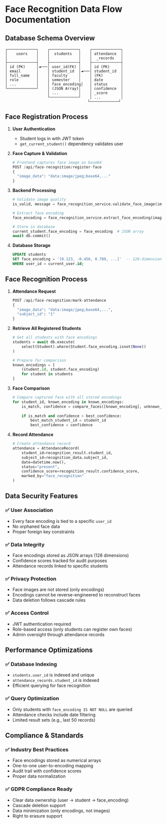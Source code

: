 # Face Recognition Data Flow Documentation

## Database Schema Overview

```
┌─────────────┐    ┌─────────────┐    ┌─────────────┐
│    users    │    │  students   │    │ attendance  │
│             │    │             │    │  _records   │
├─────────────┤    ├─────────────┤    ├─────────────┤
│ id (PK)     │◄───│ user_id(FK) │    │ id (PK)     │
│ email       │    │ student_id  │◄───│ student_id  │
│ full_name   │    │ faculty     │    │ (FK)        │
│ role        │    │ semester    │    │ date        │
│ ...         │    │ face_encoding│   │ status      │
└─────────────┘    │ (JSON Array)│    │ confidence  │
                   │ ...         │    │ _score      │
                   └─────────────┘    │ ...         │
                                     └─────────────┘
```

## Face Registration Process

1. **User Authentication**
   - Student logs in with JWT token
   - `get_current_student()` dependency validates user

2. **Face Capture & Validation**
   ```python
   # Frontend captures face image as base64
   POST /api/face-recognition/register-face
   {
     "image_data": "data:image/jpeg;base64,..."
   }
   ```

3. **Backend Processing**
   ```python
   # Validate image quality
   is_valid, message = face_recognition_service.validate_face_image(image_data)
   
   # Extract face encoding
   face_encoding = face_recognition_service.extract_face_encoding(image)
   
   # Store in database
   current_student.face_encoding = face_encoding  # JSON array
   await db.commit()
   ```

4. **Database Storage**
   ```sql
   UPDATE students 
   SET face_encoding = '[0.123, -0.456, 0.789, ...]'  -- 128-dimensional array
   WHERE user_id = current_user.id;
   ```

## Face Recognition Process

1. **Attendance Request**
   ```python
   POST /api/face-recognition/mark-attendance
   {
     "image_data": "data:image/jpeg;base64,...",
     "subject_id": "1"
   }
   ```

2. **Retrieve All Registered Students**
   ```python
   # Get all students with face encodings
   students = await db.execute(
       select(Student).where(Student.face_encoding.isnot(None))
   )
   
   # Prepare for comparison
   known_encodings = [
       (student.id, student.face_encoding) 
       for student in students
   ]
   ```

3. **Face Comparison**
   ```python
   # Compare captured face with all stored encodings
   for student_id, known_encoding in known_encodings:
       is_match, confidence = compare_faces([known_encoding], unknown_encoding)
       
       if is_match and confidence > best_confidence:
           best_match_student_id = student_id
           best_confidence = confidence
   ```

4. **Record Attendance**
   ```python
   # Create attendance record
   attendance = AttendanceRecord(
       student_id=recognition_result.student_id,
       subject_id=recognition_data.subject_id,
       date=datetime.now(),
       status="present",
       confidence_score=recognition_result.confidence_score,
       marked_by="face_recognition"
   )
   ```

## Data Security Features

### ✅ User Association
- Every face encoding is tied to a specific `user_id`
- No orphaned face data
- Proper foreign key constraints

### ✅ Data Integrity
- Face encodings stored as JSON arrays (128 dimensions)
- Confidence scores tracked for audit purposes
- Attendance records linked to specific students

### ✅ Privacy Protection
- Face images are not stored (only encodings)
- Encodings cannot be reverse-engineered to reconstruct faces
- Data deletion follows cascade rules

### ✅ Access Control
- JWT authentication required
- Role-based access (only students can register own faces)
- Admin oversight through attendance records

## Performance Optimizations

### ✅ Database Indexing
- `students.user_id` is indexed and unique
- `attendance_records.student_id` is indexed
- Efficient querying for face recognition

### ✅ Query Optimization
- Only students with `face_encoding IS NOT NULL` are queried
- Attendance checks include date filtering
- Limited result sets (e.g., last 50 records)

## Compliance & Standards

### ✅ Industry Best Practices
- Face encodings stored as numerical arrays
- One-to-one user-to-encoding mapping
- Audit trail with confidence scores
- Proper data normalization

### ✅ GDPR Compliance Ready
- Clear data ownership (user → student → face_encoding)
- Cascade deletion support
- Data minimization (only encodings, not images)
- Right to erasure support
